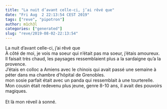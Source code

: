 ```yaml
---
title: "La nuit d’avant celle-ci, j’ai rêvé que"
date: "Fri Aug  2 22:13:54 CEST 2019"
tags: ["reve", "pipotron"]
author: m1ch3l
categories: ["generated"]
slug: "reve/2019-08-02-22:13:54"
---
```


La nuit d’avant celle-ci, j’ai rêvé que<br>
À côté de moi, je vois ma soeur qui n’était pas ma soeur, j’étais amoureux.<br>
Il faisait très chaud, les paysages ressemblaient plus a la sardaigne qu’a la provence.<br>
J’étais en colloc a Amiens avec le chinois qui avait passé une semaine à péter dans ma chambre d’hôpital de Grenobles.<br>
mon sosie parfait était avec un panda qui ressemblait à une tourterelle.<br>
Mon cousin était redevenu plus jeune, genre 8-10 ans, il avait des pouvoirs magiques.<br>
<br>
Et là mon réveil à sonné.<br>
<br>
